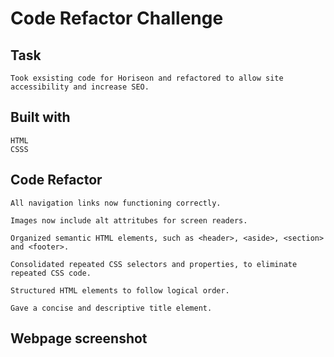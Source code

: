# Code Refactor Challenge

## Task

```
Took exsisting code for Horiseon and refactored to allow site accessibility and increase SEO.
```

## Built with

```
HTML
CSSS
```

## Code Refactor

```
All navigation links now functioning correctly.

Images now include alt attritubes for screen readers.

Organized semantic HTML elements, such as <header>, <aside>, <section> and <footer>.

Consolidated repeated CSS selectors and properties, to eliminate repeated CSS code. 

Structured HTML elements to follow logical order.

Gave a concise and descriptive title element. 
```

## Webpage screenshot

```

